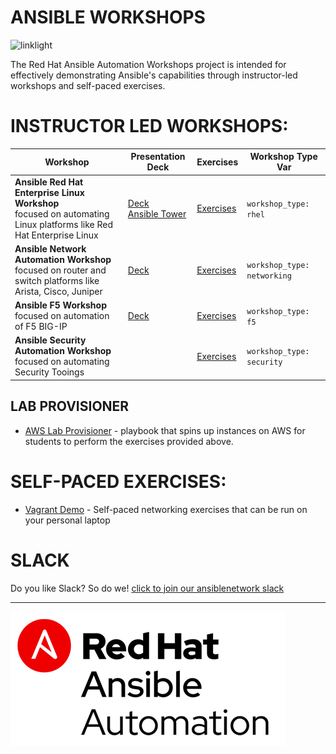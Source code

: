 # ANSIBLE WORKSHOPS

![linklight](images/linklight.png)

The Red Hat Ansible Automation Workshops project is intended for effectively demonstrating Ansible's capabilities through instructor-led workshops and self-paced exercises.  


# INSTRUCTOR LED WORKSHOPS:

| Workshop   | Presentation Deck  | Exercises  | Workshop Type Var   |
|---|---|---|---|
| **Ansible Red Hat Enterprise Linux Workshop** <br>     focused on automating Linux platforms like Red Hat Enterprise Linux  | [Deck](https://ansible.github.io/workshops/decks/ansible-essentials.html)<br>[Ansible Tower](https://ansible.github.io/workshops/decks/tower_intro.pdf)  | [Exercises](./exercises/ansible_rhel)  | `workshop_type: rhel`  |
| **Ansible Network Automation Workshop** <br> focused on router and switch platforms like Arista, Cisco, Juniper   | [Deck](https://ansible.github.io/workshops/decks/ansible_network.pdf) | [Exercises](./exercises/ansible_network)  | `workshop_type: networking`  |
| **Ansible F5 Workshop** <br> focused on automation of F5 BIG-IP  | [Deck](https://ansible.github.io/workshops/decks/ansible_f5.pdf) | [Exercises](./exercises/ansible_f5)   | `workshop_type: f5` |
| **Ansible Security Automation Workshop** <br>     focused on automating Security Tooings |  | [Exercises](./exercises/ansible_security)  | `workshop_type: security`  |

## LAB PROVISIONER
 - [AWS Lab Provisioner](provisioner) - playbook that spins up instances on AWS for students to perform the exercises provided above.

# SELF-PACED EXERCISES:

  * [Vagrant Demo](vagrant-demo) - Self-paced networking exercises that can be run on your personal laptop

# SLACK
Do you like Slack?  So do we! [click to join our ansiblenetwork slack](https://join.slack.com/t/ansiblenetwork/shared_invite/enQtMzEyMTcxMTE5NjM3LWIyMmQ4YzNhYTA4MjA2OTRhZDQzMTZkNWZlN2E3NzhhMWQ5ZTdmNmViNjk2M2JkYzJjODhjMjVjMGUxZjc2MWE)

---
![Red Hat Ansible Automation](images/rh-ansible-automation.png)
